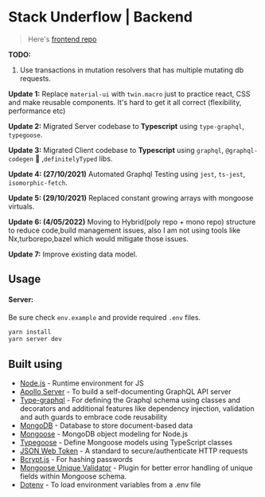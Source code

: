 # Stack Underflow | Backend

> Here's [frontend repo](https://github.com/zkindest/suf-mern-gql-frontend)

**TODO:**

1. Use transactions in mutation resolvers that has multiple mutating db requests.

**Update 1:** Replace `material-ui` with `twin.macro` just to practice react, CSS and make reusable components. It's hard to get it all correct (flexibility, performance etc)

**Update 2:** Migrated Server codebase to **Typescript** using `type-graphql`, `typegoose`.

**Update 3:** Migrated Client codebase to **Typescript** using `graphql`, `@graphql-codegen` 💚 ,`definitelyTyped` libs.

**Update 4: (27/10/2021)** Automated Graphql Testing using `jest`, `ts-jest`, `isomorphic-fetch`.

**Update 5: (29/10/2021)** Replaced constant growing arrays with mongoose virtuals.

**Update 6: (4/05/2022)** Moving to Hybrid(poly repo + mono repo) structure to reduce code,build management issues, also I am not using tools like Nx,turborepo,bazel which would mitigate those issues.

**Update 7:** Improve existing data model.

## Usage

#### Server:

Be sure check `env.example` and provide required `.env` files.

```sh
yarn install
yarn server dev
```

## Built using

- [Node.js](https://nodejs.org/en/) - Runtime environment for JS
- [Apollo Server](https://www.apollographql.com/docs/apollo-server/) - To build a self-documenting GraphQL API server
- [Type-graphql](https://typegraphql.com/docs/introduction.html) - For defining the Graphql schema using classes and decorators and additional features like dependency injection, validation and auth guards to embrace code reusability
- [MongoDB](https://www.mongodb.com/) - Database to store document-based data
- [Mongoose](https://mongoosejs.com/) - MongoDB object modeling for Node.js
- [Typegoose](https://typegoose.github.io/typegoose/) - Define Mongoose models using TypeScript classes
- [JSON Web Token](https://jwt.io/) - A standard to secure/authenticate HTTP requests
- [Bcrypt.js](https://www.npmjs.com/package/bcryptjs) - For hashing passwords
- [Mongoose Unique Validator](https://www.npmjs.com/package/mongoose-unique-validator) - Plugin for better error handling of unique fields within Mongoose schema.
- [Dotenv](https://www.npmjs.com/package/dotenv) - To load environment variables from a .env file
